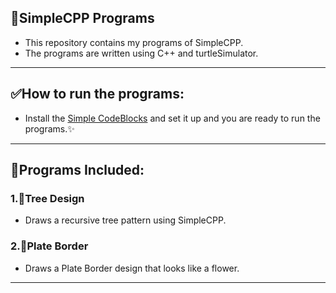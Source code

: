## 🌟SimpleCPP Programs

- This repository contains my programs of SimpleCPP.
- The programs are written using C++ and turtleSimulator.
---

## ✅How to run the programs:

- Install the [Simple CodeBlocks](https://www.cse.iitb.ac.in/~ranade/simplecpp/) and set it up and you are ready to run the programs.✨
---

## 📂Programs Included:

### 1.🌲Tree Design
- Draws a recursive tree pattern using SimpleCPP.

### 2.🌸Plate Border
- Draws a Plate Border design that looks like a flower.
---